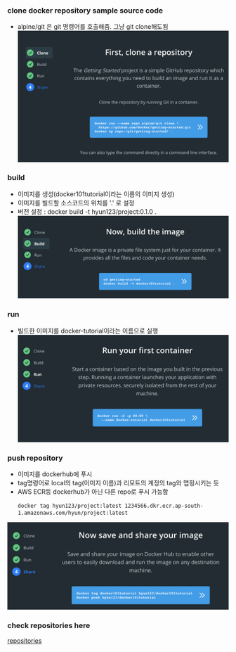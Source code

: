 ### clone docker repository sample source code
- alpine/git 은 git 명령어를 호출해줌. 그냥 git clone해도됨
![img](img/docker-repository1.png)

### build
- 이미지를 생성(docker101tutorial이라는 이름의 이미지 생성)
- 이미지를 빌드할 소스코드의 위치를 '.' 로 설정
- 버전 설정 : docker build -t hyun123/project:0.1.0 .
![img2](img/docker-repository2.png)

### run
- 빌드한 이미지를 docker-tutorial이라는 이름으로 실행
![img3](img/docker-repository3.png)

### push repository
- 이미지를 dockerhub에 푸시
- tag명령어로 local의 tag(이미지 이름)과 리모트의 계정의 tag와 맵핑시키는 듯
- AWS ECR등 dockerhub가 아닌 다른 repo로 푸시 가능함 
  ```
  docker tag hyun123/project:latest 1234566.dkr.ecr.ap-south-1.amazonaws.com/hyun/project:latest
  ```
![img4](img/docker-repository4.png)

### check repositories here
[repositories](https://hub.docker.com/repositories)